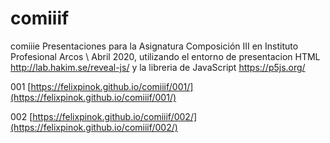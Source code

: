 # comiiif
comiiie Presentaciones para la Asignatura Composición III en Instituto Profesional Arcos \ Abril 2020, utilizando el entorno de presentacion HTML http://lab.hakim.se/reveal-js/ y la libreria de JavaScript https://p5js.org/

001 [https://felixpinok.github.io/comiiif/001/](https://felixpinok.github.io/comiiif/001/)

002 [https://felixpinok.github.io/comiiif/002/](https://felixpinok.github.io/comiiif/002/)
